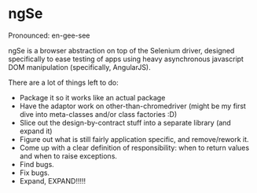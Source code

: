 # ngSe
Pronounced: en-gee-see

ngSe is a browser abstraction on top of the Selenium driver, designed specifically to ease testing of apps using heavy asynchronous javascript DOM manipulation (specifically, AngularJS).

There are a lot of things left to do:
+ Package it so it works like an actual package
+ Have the adaptor work on other-than-chromedriver (might be my first dive into meta-classes and/or class factories :D)
+ Slice out the design-by-contract stuff into a separate library (and expand it)
+ Figure out what is still fairly application specific, and remove/rework it.
+ Come up with a clear definition of responsibility: when to return values and when to raise exceptions.
+ Find bugs.
+ Fix bugs.
+ Expand, EXPAND!!!!!
